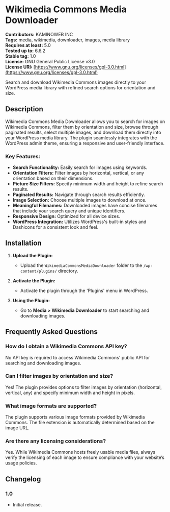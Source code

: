 # Wikimedia Commons Media Downloader

**Contributors:** KAMINOWEB INC  
**Tags:** media, wikimedia, downloader, images, media library  
**Requires at least:** 5.0  
**Tested up to:** 6.6.2  
**Stable tag:** 1.0  
**License:** GNU General Public License v3.0  
**License URI:** [https://www.gnu.org/licenses/gpl-3.0.html](https://www.gnu.org/licenses/gpl-3.0.html)

Search and download Wikimedia Commons images directly to your WordPress media library with refined search options for orientation and size.

## Description

Wikimedia Commons Media Downloader allows you to search for images on Wikimedia Commons, filter them by orientation and size, browse through paginated results, select multiple images, and download them directly into your WordPress media library. The plugin seamlessly integrates with the WordPress admin theme, ensuring a responsive and user-friendly interface.

### Key Features:
- **Search Functionality:** Easily search for images using keywords.
- **Orientation Filters:** Filter images by horizontal, vertical, or any orientation based on their dimensions.
- **Picture Size Filters:** Specify minimum width and height to refine search results.
- **Paginated Results:** Navigate through search results efficiently.
- **Image Selection:** Choose multiple images to download at once.
- **Meaningful Filenames:** Downloaded images have concise filenames that include your search query and unique identifiers.
- **Responsive Design:** Optimized for all device sizes.
- **WordPress Integration:** Utilizes WordPress's built-in styles and Dashicons for a consistent look and feel.

## Installation

1. **Upload the Plugin:**
   - Upload the `WikimediaCommonsMediaDownloader` folder to the `/wp-content/plugins/` directory.

2. **Activate the Plugin:**
   - Activate the plugin through the 'Plugins' menu in WordPress.

3. **Using the Plugin:**
   - Go to **Media > Wikimedia Downloader** to start searching and downloading images.

## Frequently Asked Questions

### How do I obtain a Wikimedia Commons API key?
No API key is required to access Wikimedia Commons' public API for searching and downloading images.

### Can I filter images by orientation and size?
Yes! The plugin provides options to filter images by orientation (horizontal, vertical, any) and specify minimum width and height in pixels.

### What image formats are supported?
The plugin supports various image formats provided by Wikimedia Commons. The file extension is automatically determined based on the image URL.

### Are there any licensing considerations?
Yes. While Wikimedia Commons hosts freely usable media files, always verify the licensing of each image to ensure compliance with your website’s usage policies.

## Changelog

### 1.0
* Initial release.

